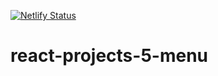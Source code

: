 [![Netlify Status](https://api.netlify.com/api/v1/badges/07c55f89-0be4-4a67-92b8-ae6eb72fc75e/deploy-status)](https://app.netlify.com/sites/menu-page-dzaky/deploys)

# react-projects-5-menu
